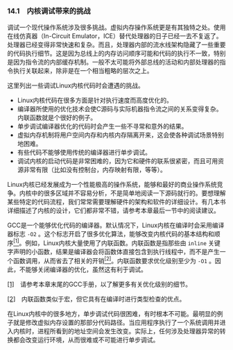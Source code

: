 ### 14.1　内核调试带来的挑战

调试一个现代操作系统涉及很多挑战。虚拟内存操作系统更是有其独特之处。使用在线仿真器（In-Circuit Emulator，ICE）替代处理器的日子已经一去不复返了。处理器已经变得非常快速和复杂。而且，处理器内部的流水线架构隐藏了一些重要的代码执行细节。这是因为总线上的内存访问顺序可能和代码的执行不一致，特别是因为指令流的内部缓存机制。一般不太可能将外部总线的活动和内部处理器的指令执行关联起来，除非是在一个相当粗略的层次之上。

这里列出一些调试Linux内核代码时会遭遇的挑战。

+ Linux内核代码在很多方面是针对执行速度而高度优化的。
+ 编译器所使用的优化技术会使C源码与实际机器指令流之间的关系变得复杂。内联函数就是个很好的例子。
+ 单步调试编译器优化的代码时会产生一些不寻常和意外的结果。
+ 虚拟内存机制将用户空间内存和内核内存隔离开来，这会使各种调试场景特别地困难。
+ 有些代码不能够使用传统的编译器进行单步调试。
+ 调试内核的启动代码是非常困难的，因为它和硬件的联系很紧密，而且可用资源非常有限（比如没有控制台，内存映射有限，等等）。

Linux内核已经发展成为一个性能极高的操作系统，能够和最好的商业操作系统竞争。内核中的很多区域并不容易分析，不是简单地阅读一下源码就行的。要想理解某些特定的代码流程，我们常常需要理解硬件的架构和软件的详细设计。有几本书详细描述了内核的设计，它们都非常不错，请参考本章最后一节中的阅读建议。

GCC是一个能够优化代码的编译器。默认情况下，Linux内核在编译时会采用编译器标志 `-O2` 。这个标志开启了很多优化算法，能够改变内核代码的基本结构和顺序<a class="my_markdown" href="['#anchor141']"><sup class="my_markdown">[1]</sup></a>。例如，Linux内核大量使用了内联函数。内联函数是指那些由 `inline` 关键字声明的小函数，结果是编译器会将函数体直接包含到执行线程中，而不是产生一个函数调用，从而省去了相关的开销<a href="#anchor142" id="ac142"><sup>[2]</sup></a>。内联函数要求优化级别至少为 `-O1` 。因此，不能够关闭编译器的优化，虽然这有利于调试。

<a class="my_markdown" href="['#ac141']">[1]</a>　请参考本章末尾的GCC手册，以了解更多有关优化级别的细节。

<a class="my_markdown" href="['#ac142']">[2]</a>　内联函数类似于宏，但它具有在编译时进行类型检查的优点。

在Linux内核中的很多地方，单步调试代码很困难，有时根本不可能。最明显的例子就是修改虚拟内存设置的那部分代码路径。当应用程序执行了一个系统调用并进入内核时，进程所看到的地址空间会发生改变。实际上，任何涉及处理器异常的转换都会改变运行环境，从而很难或不可能进行单步调试。

